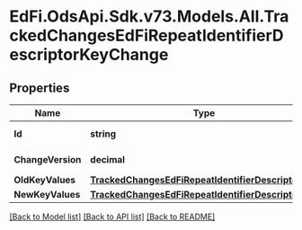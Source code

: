 # EdFi.OdsApi.Sdk.v73.Models.All.TrackedChangesEdFiRepeatIdentifierDescriptorKeyChange

## Properties

Name | Type | Description | Notes
------------ | ------------- | ------------- | -------------
**Id** | **string** | Resource identifier | [optional] 
**ChangeVersion** | **decimal** | Change version | [optional] 
**OldKeyValues** | [**TrackedChangesEdFiRepeatIdentifierDescriptorKey**](TrackedChangesEdFiRepeatIdentifierDescriptorKey.md) |  | [optional] 
**NewKeyValues** | [**TrackedChangesEdFiRepeatIdentifierDescriptorKey**](TrackedChangesEdFiRepeatIdentifierDescriptorKey.md) |  | [optional] 

[[Back to Model list]](../../README.md#documentation-for-models) [[Back to API list]](../../README.md#documentation-for-api-endpoints) [[Back to README]](../../README.md)

